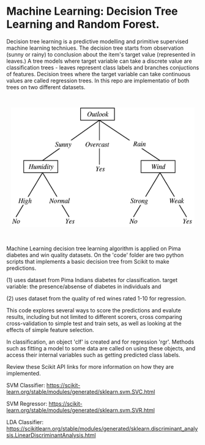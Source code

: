 # Machine Learning: Decision Tree Learning and Random Forest. 

Decision tree learning is a predictive modelling and primitive supervised machine learning techniues. The decision tree starts from observation (sunny or rainy) to conclusion about the item's target value (represented in leaves.) A tree models where target variable can take a discrete value are classification trees - leaves represent class labels and branches conjuctions of features. Decision trees where the target variable can take continuous values are called regression trees. In this repo are implementatio of both trees on two different datasets. 



<br>
<p align="center">
<img src = "images/Decision tree.png"  width = "480" height = "310">
 </p>
<br>

Machine Learning decision tree learning algorithm is applied on Pima diabetes and win quality datasets. 
On the 'code' folder are two python scripts that implements a basic decision tree from Scikit to make predictions. 

(1) uses dataset from Pima Indians diabetes for classification. target variable: the presence/absense of diabetes in individuals and 

(2) uses dataset from the quality of red wines rated 1-10 for regression. 

This code explores several ways to score the predictions and evalute results, including but not limited to different scorers, cross comparing cross-validation to simple test and train sets, as well as looking at the effects of simple feature selection. 

In classification, an object 'clf' is created and for regression 'rgr'. Methods such as fitting a model to some data are called on using these objects, and access their internal variables such as getting predicted class labels.

Review these Scikit API links for more information on how they are implemented. 

SVM Classifier: https://scikit-learn.org/stable/modules/generated/sklearn.svm.SVC.html

SVM Regressor: https://scikit-learn.org/stable/modules/generated/sklearn.svm.SVR.html

LDA Classifier: https://scikitlearn.org/stable/modules/generated/sklearn.discriminant_analysis.LinearDiscriminantAnalysis.html
